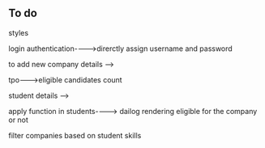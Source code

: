 To do
----------


styles

login authentication---->direrctly assign username and password

<!-- add new company function in tpo login--->to add new company details -->

tpo--->eligible candidates count

<!-- tpo--> student details -->

apply function in students----> dailog rendering eligible for the company or not

filter companies based on student skills
